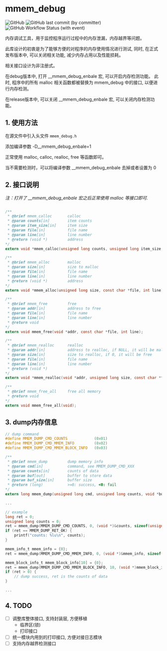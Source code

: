 # mmem_debug

![GitHub](https://img.shields.io/github/license/yhuan416/mmem_debug)
![GitHub last commit (by committer)](https://img.shields.io/github/last-commit/yhuan416/mmem_debug)
![GitHub Workflow Status (with event)](https://img.shields.io/github/actions/workflow/status/yhuan416/mmem_debug/every_day_build.yml)
<!--
![GitHub forks](https://img.shields.io/github/forks/yhuan416/mmem_debug)
![GitHub Repo stars](https://img.shields.io/github/stars/yhuan416/mmem_debug)
-->

内存调试工具，用于监控程序运行过程中的内存泄漏，内存越界等问题。

此库设计的初衷是为了能够方便的对程序的内存使用情况进行测试, 同时, 在正式发布版本中, 可以关闭相关功能, 减少内存占用以及性能损耗。

相关接口设计为非注册式。

在debug版本中, 打开 __mmem_debug_enbale 宏, 可以开启内存检测功能。
    此时, 程序中的所有 malloc 相关函数都被替换为 mmem_debug 中的接口, 以便进行内存检测。


在release版本中, 可以关闭 __mmem_debug_enbale 宏, 可以关闭内存检测功能。

## 1. 使用方法

在源文件中引入头文件 `mmem_debug.h`

添加编译参数 -D__mmem_debug_enbale=1

正常使用 malloc, calloc, realloc, free 等函数即可。

当不需要检测时，可以将编译参数 __mmem_debug_enbale 去掉或者设置为 0

## 2. 接口说明
*注：打开了 __mmem_debug_enbale 宏之后正常使用 malloc 等接口即可.*

``` c

/**
 * @brief mmem_calloc       calloc
 * @param counts[in]        item counts
 * @param item_size[in]     item size
 * @param file[in]          file name
 * @param line[in]          line number
 * @return (void *)         address
*/
extern void *mmem_calloc(unsigned long counts, unsigned long item_size, const char *file, int line);

/**
 * @brief mmem_alloc        malloc
 * @param size[in]          size to malloc
 * @param file[in]          file name
 * @param line[in]          line number
 * @return (void *)         address
*/
extern void *mmem_alloc(unsigned long size, const char *file, int line);

/**
 * @brief mmem_free         free
 * @param addr[in]          address to free
 * @param file[in]          file name
 * @param line[in]          line number
 * @return void
*/
extern void mmem_free(void *addr, const char *file, int line);

/**
 * @brief mmem_realloc      realloc
 * @param addr[in]          address to realloc, if NULL, it will be malloc
 * @param size[in]          size to realloc, if 0, it will be free
 * @param file[in]          file name
 * @param line[in]          line number
 * @return (void *)
*/
extern void *mmem_realloc(void *addr, unsigned long size, const char *file, int line);

/**
 * @brief mmem_free_all     free all memory
 * @return void
*/
extern void mmem_free_all(void);
```

## 3. dump内存信息

``` c
// dump command
#define MMEM_DUMP_CMD_COUNTS            (0x01)
#define MMEM_DUMP_CMD_MMEM_INFO         (0x02)
#define MMEM_DUMP_CMD_MMEM_BLOCK_INFO   (0x03)

/**
 * @brief mmem_dump         dump memory info
 * @param cmd[in]           command, see MMEM_DUMP_CMD_XXX
 * @param counts[in]        counts of data
 * @param buf[out]          buffer to store data
 * @param buf_size[in]      buffer size
 * @return (long)           >=0: success, <0: fail
*/
extern long mmem_dump(unsigned long cmd, unsigned long counts, void *buf, unsigned long buf_size);

...

// example
long ret = 0;
unsigned long counts = 0;
ret = mmem_dump(MMEM_DUMP_CMD_COUNTS, 0, (void *)&counts, sizeof(unsigned long));
if (ret == MMEM_DUMP_RET_OK) {
    printf("counts: %lu\n", counts);
}

mmem_info_t mmem_info = {0};
ret = mmem_dump(MMEM_DUMP_CMD_MMEM_INFO, 0, (void *)&mmem_info, sizeof(mmem_info_t));

mmem_block_info_t mmem_block_info[10] = {0};
ret = mmem_dump(MMEM_DUMP_CMD_MMEM_BLOCK_INFO, 10, (void *)mmem_block_info, sizeof(mmem_block_info_t) * 10);
if (ret > 0) {
    // dump success, ret is the counts of data
}

...
```

## 4. TODO

- [ ] 调整库整体接口, 支持封装层, 方便移植
    - 临界区(锁)
    - 打印接口
- [ ] 统一模块内用到的打印接口, 方便对接日志模块
- [ ] 支持内存越界检测接口
